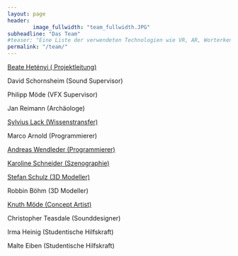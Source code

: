 ```yaml
---
layout: page
header:
        image_fullwidth: "team_fullwidth.JPG"
subheadline: "Das Team"
#teaser: "Eine Liste der verwendeten Technologien wie VR, AR, Worterkennung, etc."
permalink: "/team/"
---
```

[Beate Hetényi ( Projektleitung)](https://filmuniversitaet.de/portrait/person/beate-hetenyi/)

David Schornsheim (Sound Supervisor)

Philipp Möde (VFX Supervisor)

Jan Reimann (Archäologe)

[Sylvius Lack (Wissenstransfer)](https://filmuniversitaet.de/portrait/person/sylvius-lack/)

Marco Arnold (Programmierer)

[Andreas Wendleder (Programmierer)](https://filmuniversitaet.de/portrait/person/andreas-wendleder/)

[Karoline Schneider (Szenographie)](https://filmuniversitaet.de/portrait/person/karoline-schneider/)

[Stefan Schulz (3D Modeller)](https://www.s2art.de/)

Robbin Böhm (3D Modeller)

[Knuth Möde (Concept Artist)](https://filmuniversitaet.de/portrait/person/knuth-moede/)

Christopher Teasdale (Sounddesigner)

Irma Heinig (Studentische Hilfskraft)

Malte Eiben  (Studentische Hilfskraft)